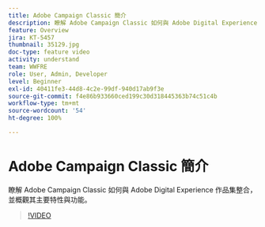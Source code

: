 ```yaml
---
title: Adobe Campaign Classic 簡介
description: 瞭解 Adobe Campaign Classic 如何與 Adobe Digital Experience 作品集整合，並概觀其主要特性與功能。
feature: Overview
jira: KT-5457
thumbnail: 35129.jpg
doc-type: feature video
activity: understand
team: WWFRE
role: User, Admin, Developer
level: Beginner
exl-id: 40411fe3-44d8-4c2e-99df-940d17ab9f3e
source-git-commit: f4e86b933660ced199c30d318445363b74c51c4b
workflow-type: tm+mt
source-wordcount: '54'
ht-degree: 100%

---
```


# Adobe Campaign Classic 簡介

瞭解 Adobe Campaign Classic 如何與 Adobe Digital Experience 作品集整合，並概觀其主要特性與功能。

>[!VIDEO](https://video.tv.adobe.com/v/35129?quality=12&learn=on)
